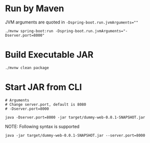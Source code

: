 # Run by Maven

JVM arguments are quoted in `-Dspring-boot.run.jvmArguments=""`
```
./mvnw spring-boot:run -Dspring-boot.run.jvmArguments="-Dserver.port=8000"
```

# Build Executable JAR

```
./mvnw clean package
```

# Start JAR from CLI

```
# Arguments
# Change server.port, default is 8080
# -Dserver.port=8000

java -Dserver.port=8000 -jar target/dummy-web-0.0.1-SNAPSHOT.jar
```

NOTE: Following syntax is supported
```
java -jar target/dummy-web-0.0.1-SNAPSHOT.jar --server.port=8000
```